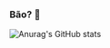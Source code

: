 ### Bão? 🤠

![Anurag's GitHub stats](https://github-readme-stats.vercel.app/api?username=tuliothegreat&theme=github_dark&show_icons=true)
